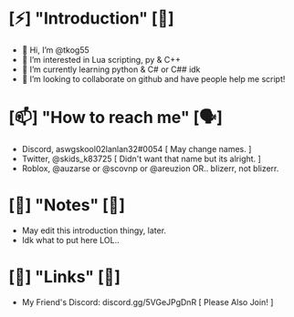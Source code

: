 # [⚡] "Introduction" [👋]

- 👋 Hi, I’m @tkog55
- 👀 I’m interested in Lua scripting, py & C++
- 🌱 I’m currently learning python & C# or C## idk
- 💞️ I’m looking to collaborate on github and have people help me script!

# [📫] "How to reach me" [🗣]

- Discord, aswgskool02lanlan32#0054 [ May change names. ]
- Twitter, @skids_k83725 [ Didn't want that name but its alright. ]
- Roblox, @auzarse or @scovnp or @areuzion OR.. bIizerr, not blizerr.

# [📜] "Notes" [📜]

- May edit this introduction thingy, later.
- Idk what to put here LOL..

# [🔗] "Links" [🔗]

- My Friend's Discord: discord.gg/5VGeJPgDnR [ Please Also Join! ]
